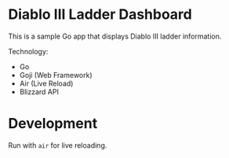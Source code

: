 # Diablo III Ladder Dashboard

This is a sample Go app that displays Diablo III ladder information.

Technology:

-   Go
-   Goji (Web Framework)
-   Air (Live Reload)
-   Blizzard API

# Development

Run with `air` for live reloading.
